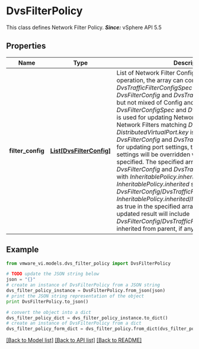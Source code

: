 # DvsFilterPolicy

This class defines Network Filter Policy.  ***Since:*** vSphere API 5.5 

## Properties
Name | Type | Description | Notes
------------ | ------------- | ------------- | -------------
**filter_config** | [**List[DvsFilterConfig]**](DvsFilterConfig.md) | List of Network Filter Configurations.  In an update operation, the array can contain all *DvsTrafficFilterConfigSpec* objects or all *DvsFilterConfig* and *DvsTrafficFilterConfig* object, but not mixed of Config and Spec objects. If array of *DvsFilterConfigSpec* and *DvsTrafficFilterConfigSpec* is used for updating Network Filter then only the Network Filters matching *DistributedVirtualPort.key* / *DistributedVirtualPort.key* is updated. If array of *DvsFilterConfig* and *DvsTrafficFilterConfig* is used for updating port settings, the Network Filter settings will be overridden with the new array specified. The specified array should only contain *DvsFilterConfig* and *DvsTrafficFilterConfig* objects with *InheritablePolicy.inherited* / *InheritablePolicy.inherited* set to false. *DvsFilterConfig*/*DvsTrafficFilterConfig* objects with *InheritablePolicy.inherited*/*InheritablePolicy.inherited* as true in the specified array will be ignored. The updated result will include *DvsFilterConfig*/*DvsTrafficFilterConfig* objects inherited from parent, if any.  ***Since:*** vSphere API 5.5  | [optional] 

## Example

```python
from vmware_vi.models.dvs_filter_policy import DvsFilterPolicy

# TODO update the JSON string below
json = "{}"
# create an instance of DvsFilterPolicy from a JSON string
dvs_filter_policy_instance = DvsFilterPolicy.from_json(json)
# print the JSON string representation of the object
print DvsFilterPolicy.to_json()

# convert the object into a dict
dvs_filter_policy_dict = dvs_filter_policy_instance.to_dict()
# create an instance of DvsFilterPolicy from a dict
dvs_filter_policy_form_dict = dvs_filter_policy.from_dict(dvs_filter_policy_dict)
```
[[Back to Model list]](../README.md#documentation-for-models) [[Back to API list]](../README.md#documentation-for-api-endpoints) [[Back to README]](../README.md)


